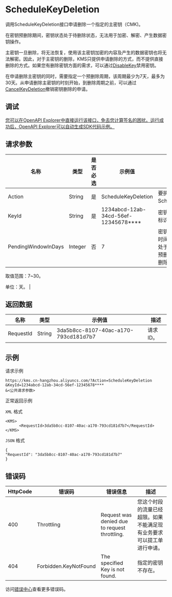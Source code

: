 # ScheduleKeyDeletion

调用ScheduleKeyDeletion接口申请删除一个指定的主密钥（CMK\)。

在密钥预删除期间，密钥状态处于待删除状态，无法用于加密、解密、产生数据密钥操作。

主密钥一旦删除，将无法恢复，使用该主密钥加密的内容及产生的数据密钥也将无法解密。因此，对于主密钥的删除，KMS只提供申请删除的方式，而不提供直接删除的方式。如果您有删除密钥方面的需求，可以通过[DisableKey](~~35151~~)禁用密钥。

在申请删除主密钥的同时，需要指定一个预删除周期，该周期最少为7天，最多为30天。从申请删除主密钥的时刻开始，到删除周期之前，可以通过[CancelKeyDeletion](~~44197~~)撤销密钥删除的申请。

## 调试

[您可以在OpenAPI Explorer中直接运行该接口，免去您计算签名的困扰。运行成功后，OpenAPI Explorer可以自动生成SDK代码示例。](https://api.aliyun.com/#product=Kms&api=ScheduleKeyDeletion&type=RPC&version=2016-01-20)

## 请求参数

|名称|类型|是否必选|示例值|描述|
|--|--|----|---|--|
|Action|String|是|ScheduleKeyDeletion|要执行的操作，取值：ScheduleKeyDeletion。 |
|KeyId|String|是|1234abcd-12ab-34cd-56ef-12345678\*\*\*\*|密钥ID。CMK全局唯一标识符。 |
|PendingWindowInDays|Integer|否|7|密钥预删除周期。在这段时间内，您可以撤销删除处于待删除状态的密钥；预删除时间过后无法撤销删除。

 取值范围：7~30。

 单位：天。 |

## 返回数据

|名称|类型|示例值|描述|
|--|--|---|--|
|RequestId|String|3da5b8cc-8107-40ac-a170-793cd181d7b7|请求ID。 |

## 示例

请求示例

```
https://kms.cn-hangzhou.aliyuncs.com/?Action=ScheduleKeyDeletion
&KeyId=1234abcd-12ab-34cd-56ef-12345678****
&<公共请求参数>
```

正常返回示例

`XML` 格式

```
<KMS>
      <RequestId>3da5b8cc-8107-40ac-a170-793cd181d7b7</RequestId>
</KMS>
```

`JSON` 格式

```
{
"RequestId": "3da5b8cc-8107-40ac-a170-793cd181d7b7"
}
```

## 错误码

|HttpCode|错误码|错误信息|描述|
|--------|---|----|--|
|400|Throttling|Request was denied due to request throttling.|您这个时段的流量已经超限。如果不能满足现有业务要求可以提工单进行申请。|
|404|Forbidden.KeyNotFound|The specified Key is not found.|指定的密钥不存在。|

访问[错误中心](https://error-center.aliyun.com/status/product/Kms)查看更多错误码。

